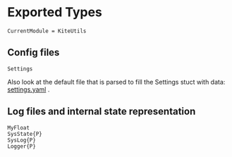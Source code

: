 # Exported Types

```@meta
CurrentModule = KiteUtils
```

## Config files
```@docs
Settings
```
Also look at the default file that is parsed to fill the Settings stuct with data: [settings.yaml](https://github.com/ufechner7/KiteUtils.jl/blob/main/data/settings.yaml) .

## Log files and internal state representation
```@docs
MyFloat
SysState{P}
SysLog{P}
Logger{P}
```